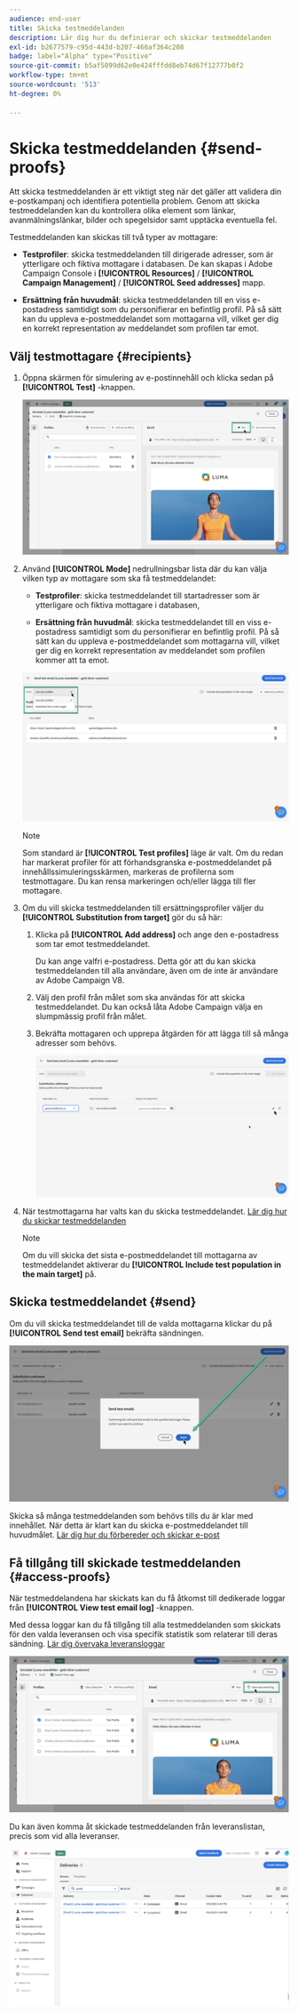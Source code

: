 ```yaml
---
audience: end-user
title: Skicka testmeddelanden
description: Lär dig hur du definierar och skickar testmeddelanden
exl-id: b2677579-c95d-443d-b207-466af364c208
badge: label="Alpha" type="Positive"
source-git-commit: b5af5099d62e0e424fffdd8eb74d67f12777b0f2
workflow-type: tm+mt
source-wordcount: '513'
ht-degree: 0%

---
```


# Skicka testmeddelanden {#send-proofs}

Att skicka testmeddelanden är ett viktigt steg när det gäller att validera din e-postkampanj och identifiera potentiella problem. Genom att skicka testmeddelanden kan du kontrollera olika element som länkar, avanmälningslänkar, bilder och spegelsidor samt upptäcka eventuella fel.

Testmeddelanden kan skickas till två typer av mottagare:

* **Testprofiler**: skicka testmeddelanden till dirigerade adresser, som är ytterligare och fiktiva mottagare i databasen. De kan skapas i Adobe Campaign Console i **[!UICONTROL Resources]** / **[!UICONTROL Campaign Management]** / **[!UICONTROL Seed addresses]** mapp.

* **Ersättning från huvudmål**: skicka testmeddelanden till en viss e-postadress samtidigt som du personifierar en befintlig profil. På så sätt kan du uppleva e-postmeddelandet som mottagarna vill, vilket ger dig en korrekt representation av meddelandet som profilen tar emot.

## Välj testmottagare {#recipients}

1. Öppna skärmen för simulering av e-postinnehåll och klicka sedan på **[!UICONTROL Test]** -knappen.

   ![](assets/test-button.png)

1. Använd **[!UICONTROL Mode]** nedrullningsbar lista där du kan välja vilken typ av mottagare som ska få testmeddelandet:

   * **Testprofiler**: skicka testmeddelandet till startadresser som är ytterligare och fiktiva mottagare i databasen,

   * **Ersättning från huvudmål**: skicka testmeddelandet till en viss e-postadress samtidigt som du personifierar en befintlig profil. På så sätt kan du uppleva e-postmeddelandet som mottagarna vill, vilket ger dig en korrekt representation av meddelandet som profilen kommer att ta emot.

   ![](assets/test-mode.png)

   >[!NOTE]
   >
   >Som standard är **[!UICONTROL Test profiles]** läge är valt. Om du redan har markerat profiler för att förhandsgranska e-postmeddelandet på innehållssimuleringsskärmen, markeras de profilerna som testmottagare. Du kan rensa markeringen och/eller lägga till fler mottagare.

1. Om du vill skicka testmeddelanden till ersättningsprofiler väljer du **[!UICONTROL Substitution from target]** gör du så här:

   1. Klicka på **[!UICONTROL Add address]** och ange den e-postadress som tar emot testmeddelandet.

      Du kan ange valfri e-postadress. Detta gör att du kan skicka testmeddelanden till alla användare, även om de inte är användare av Adobe Campaign V8.

   1. Välj den profil från målet som ska användas för att skicka testmeddelandet. Du kan också låta Adobe Campaign välja en slumpmässig profil från målet.

   1. Bekräfta mottagaren och upprepa åtgärden för att lägga till så många adresser som behövs.

      ![](assets/substitution.png)

1. När testmottagarna har valts kan du skicka testmeddelandet. [Lär dig hur du skickar testmeddelanden](#send)

   >[!NOTE]
   >
   >Om du vill skicka det sista e-postmeddelandet till mottagarna av testmeddelandet aktiverar du **[!UICONTROL Include test population in the main target]** på.

## Skicka testmeddelandet {#send}

Om du vill skicka testmeddelandet till de valda mottagarna klickar du på **[!UICONTROL Send test email]** bekräfta sändningen.

![](assets/send-proof.png)

Skicka så många testmeddelanden som behövs tills du är klar med innehållet. När detta är klart kan du skicka e-postmeddelandet till huvudmålet. [Lär dig hur du förbereder och skickar e-post](../monitor/prepare-send.md)

## Få tillgång till skickade testmeddelanden {#access-proofs}

När testmeddelandena har skickats kan du få åtkomst till dedikerade loggar från **[!UICONTROL View test email log]** -knappen.

Med dessa loggar kan du få tillgång till alla testmeddelanden som skickats för den valda leveransen och visa specifik statistik som relaterar till deras sändning. [Lär dig övervaka leveransloggar](../monitor/delivery-logs.md)

![](assets/proof-log.png)

Du kan även komma åt skickade testmeddelanden från leveranslistan, precis som vid alla leveranser.

![](assets/delivery-list.png)
